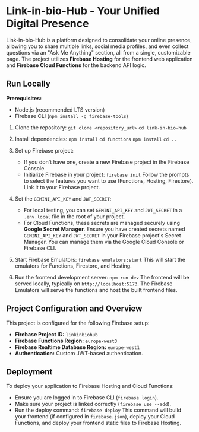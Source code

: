 # Link-in-bio-Hub - Your Unified Digital Presence

Link-in-bio-Hub is a platform designed to consolidate your online presence, allowing you to share multiple links, social media profiles, and even collect questions via an "Ask Me Anything" section, all from a single, customizable page. The project utilizes **Firebase Hosting** for the frontend web application and **Firebase Cloud Functions** for the backend API logic.

## Run Locally

**Prerequisites:**
*   Node.js (recommended LTS version)
*   Firebase CLI (`npm install -g firebase-tools`)

1.  Clone the repository:
    `git clone <repository_url>`
    `cd link-in-bio-hub`

1. Install dependencies:
   `npm install`
    `cd functions`
    `npm install`
    `cd ..`

2. Set up Firebase project:
    *   If you don't have one, create a new Firebase project in the Firebase Console.
    *   Initialize Firebase in your project:
        `firebase init`
        Follow the prompts to select the features you want to use (Functions, Hosting, Firestore). Link it to your Firebase project.
3. Set the `GEMINI_API_KEY` and `JWT_SECRET`:
    *   For local testing, you can set `GEMINI_API_KEY` and `JWT_SECRET` in a `.env.local` file in the root of your project.
    *   For Cloud Functions, these secrets are managed securely using **Google Secret Manager**. Ensure you have created secrets named `GEMINI_API_KEY` and `JWT_SECRET` in your Firebase project's Secret Manager. You can manage them via the Google Cloud Console or Firebase CLI.
4. Start Firebase Emulators:
    `firebase emulators:start`
    This will start the emulators for Functions, Firestore, and Hosting.
5. Run the frontend development server:
   `npm run dev`
    The frontend will be served locally, typically on `http://localhost:5173`. The Firebase Emulators will serve the functions and host the built frontend files.

## Project Configuration and Overview

This project is configured for the following Firebase setup:

*   **Firebase Project ID:** `linkinbiohub`
*   **Firebase Functions Region:** `europe-west3`
*   **Firebase Realtime Database Region:** `europe-west1`
*   **Authentication:** Custom JWT-based authentication.

## Deployment
To deploy your application to Firebase Hosting and Cloud Functions:
-   Ensure you are logged in to Firebase CLI (`firebase login`).
-   Make sure your project is linked correctly (`firebase use --add`).
-   Run the deploy command:
    `firebase deploy`
This command will build your frontend (if configured in `firebase.json`), deploy your Cloud Functions, and deploy your frontend static files to Firebase Hosting.
